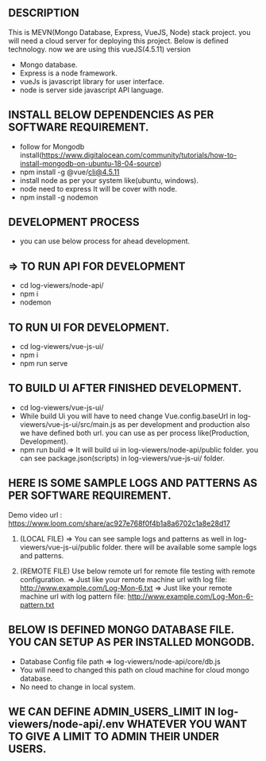 ## DESCRIPTION

This is MEVN(Mongo Database, Express, VueJS, Node) stack project. you will need a cloud server for deploying this project. Below is defined technology. now we are using this vueJS(4.5.11) version

- Mongo database.
- Express is a node framework.
- vueJs is javascript library for user interface.
- node is server side javascript API language.

## INSTALL BELOW DEPENDENCIES AS PER SOFTWARE REQUIREMENT.

- follow for Mongodb install(https://www.digitalocean.com/community/tutorials/how-to-install-mongodb-on-ubuntu-18-04-source)
- npm install -g @vue/cli@4.5.11
- install node as per your system like(ubuntu, windows).
- node need to express It will be cover with node.
- npm install -g nodemon

## DEVELOPMENT PROCESS

- you can use below process for ahead development.

## => TO RUN API FOR DEVELOPMENT

- cd log-viewers/node-api/
- npm i
- nodemon

## TO RUN UI FOR DEVELOPMENT.

- cd log-viewers/vue-js-ui/
- npm i
- npm run serve

## TO BUILD UI AFTER FINISHED DEVELOPMENT.

- cd log-viewers/vue-js-ui/
- While build Ui you will have to need change Vue.config.baseUrl in log-viewers/vue-js-ui/src/main.js as per development and production also we have defined both url. you can use as per process like(Production, Development).
- npm run build => It will build ui in log-viewers/node-api/public folder. you can see package.json(scripts) in log-viewers/vue-js-ui/ folder.

## HERE IS SOME SAMPLE LOGS AND PATTERNS AS PER SOFTWARE REQUIREMENT.

Demo video url : https://www.loom.com/share/ac927e768f0f4b1a8a6702c1a8e28d17

1. (LOCAL FILE) => You can see sample logs and patterns as well in log-viewers/vue-js-ui/public folder. there will be available some sample logs and patterns.

2. (REMOTE FILE) Use below remote url for remote file testing with remote configuration.
   => Just like your remote machine url with log file: http://www.example.com/Log-Mon-6.txt
   => Just like your remote machine url with log pattern file: http://www.example.com/Log-Mon-6-pattern.txt

## BELOW IS DEFINED MONGO DATABASE FILE. YOU CAN SETUP AS PER INSTALLED MONGODB.

- Database Config file path => log-viewers/node-api/core/db.js
- You will need to changed this path on cloud machine for cloud mongo database.
- No need to change in local system.

## WE CAN DEFINE ADMIN_USERS_LIMIT IN log-viewers/node-api/.env WHATEVER YOU WANT TO GIVE A LIMIT TO ADMIN THEIR UNDER USERS.
